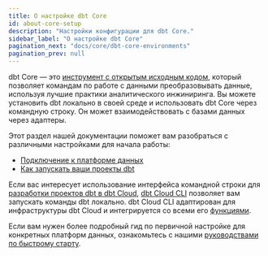 ```yaml
---
title: О настройке dbt Core
id: about-core-setup
description: "Настройки конфигурации для dbt Core."
sidebar_label: "О настройке dbt Core"
pagination_next: "docs/core/dbt-core-environments"
pagination_prev: null
---
```


dbt Core — это [инструмент с открытым исходным кодом](https://github.com/dbt-labs/dbt-core), который позволяет командам по работе с данными преобразовывать данные, используя лучшие практики аналитического инжиниринга. Вы можете установить dbt локально в своей среде и использовать dbt Core через командную строку. Он может взаимодействовать с базами данных через адаптеры.

Этот раздел нашей документации поможет вам разобраться с различными настройками для начала работы:

- [Подключение к платформе данных](/docs/core/connect-data-platform/profiles.yml)
- [Как запускать ваши проекты dbt](/docs/running-a-dbt-project/run-your-dbt-projects)

Если вас интересует использование интерфейса командной строки для [разработки проектов dbt в dbt Cloud](/docs/cloud/about-develop-dbt), [dbt Cloud CLI](/docs/cloud/cloud-cli-installation) позволяет вам запускать команды dbt локально. dbt Cloud CLI адаптирован для инфраструктуры dbt Cloud и интегрируется со всеми его [функциями](/docs/cloud/about-cloud/dbt-cloud-features).

Если вам нужен более подробный гид по первичной настройке для конкретных платформ данных, ознакомьтесь с нашими [руководствами по быстрому старту](https://docs.getdbt.com/guides).